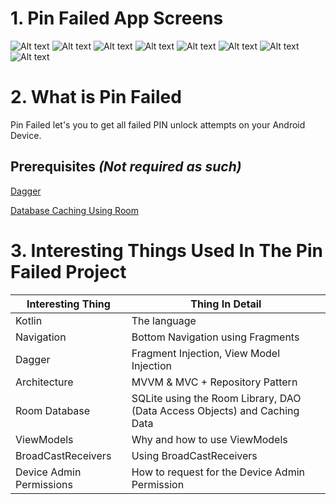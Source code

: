 # 1. Pin Failed App Screens
![Alt text](https://user-images.githubusercontent.com/5961753/239654193-033856cc-aa12-4f20-bb0e-f0e54be961af.png)
![Alt text](https://user-images.githubusercontent.com/5961753/239654332-f4e7d6c4-4e84-4a75-939c-ec9f280db852.png)
![Alt text](https://user-images.githubusercontent.com/5961753/239654489-1d330b8a-dd4c-4413-99db-db4c8889a602.png)
![Alt text](https://user-images.githubusercontent.com/5961753/239654562-01bc5206-7be6-4971-8e8a-84af395c98ed.png)
![Alt text](https://user-images.githubusercontent.com/5961753/239654652-ade2a050-f0e6-43f7-835b-400e85f0825c.png)
![Alt text](https://user-images.githubusercontent.com/5961753/239654720-3165a4af-c578-4b42-9aa2-eff9c331463d.png)
![Alt text](https://user-images.githubusercontent.com/5961753/239654790-a5b2f14f-b6bb-43b4-8ef7-816c0668d7db.png)
![Alt text](https://user-images.githubusercontent.com/5961753/239654861-11bb94d4-279c-41bc-81a3-407c569ec3c3.png)

# 2. What is Pin Failed

Pin Failed let's you to get all failed PIN unlock attempts on your Android Device.

## Prerequisites *(Not required as such)*

[Dagger](https://developer.android.com/training/dependency-injection/dagger-android) 

[Database Caching Using Room](https://developer.android.com/training/dependency-injection/dagger-android)

# 3. Interesting Things Used In The Pin Failed Project

| Interesting Thing	| Thing In Detail |
| ------------- | ------------- |
|Kotlin	| The language |
|Navigation |	Bottom Navigation using Fragments |
|Dagger |	Fragment Injection, View Model Injection|
|Architecture |	MVVM & MVC + Repository Pattern|
|Room Database|	SQLite using the Room Library, DAO (Data Access Objects) and Caching Data|
|ViewModels|	Why and how to use ViewModels|
|BroadCastReceivers|	Using BroadCastReceivers|
|Device Admin Permissions|	How to request for the Device Admin Permission|
